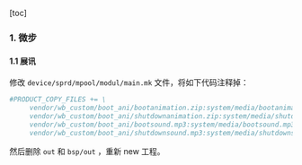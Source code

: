 [toc]

### 1. 微步

#### 1.1 展讯

修改 `device/sprd/mpool/modul/main.mk` 文件，将如下代码注释掉：

```makefile
#PRODUCT_COPY_FILES += \
     vendor/wb_custom/boot_ani/bootanimation.zip:system/media/bootanimation.zip \
     vendor/wb_custom/boot_ani/shutdownanimation.zip:system/media/shutdownanimation.zip \
     vendor/wb_custom/boot_ani/bootsound.mp3:system/media/bootsound.mp3 \
     vendor/wb_custom/boot_ani/shutdownsound.mp3:system/media/shutdownsound.mp3 \
```

然后删除 `out` 和 `bsp/out` ，重新 new 工程。

